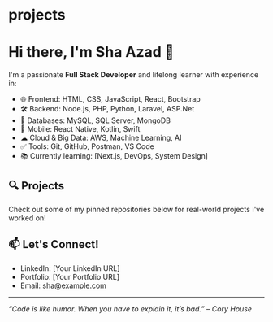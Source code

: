 # projects
# Hi there, I'm Sha Azad 👋

I'm a passionate **Full Stack Developer** and lifelong learner with experience in:

- 🌐 Frontend: HTML, CSS, JavaScript, React, Bootstrap
- 🛠 Backend: Node.js, PHP, Python, Laravel, ASP.Net
- 💾 Databases: MySQL, SQL Server, MongoDB
- 📱 Mobile: React Native, Kotlin, Swift
- ☁ Cloud & Big Data: AWS, Machine Learning, AI
- ✅ Tools: Git, GitHub, Postman, VS Code
- 📚 Currently learning: [Next.js, DevOps, System Design]

## 🔍 Projects
Check out some of my pinned repositories below for real-world projects I've worked on!

## 📫 Let's Connect!
- LinkedIn: [Your LinkedIn URL]
- Portfolio: [Your Portfolio URL]
- Email: sha@example.com

---

*“Code is like humor. When you have to explain it, it’s bad.” – Cory House*
